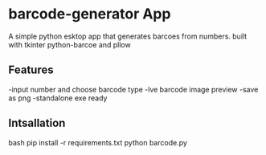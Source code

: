 # barcode-generator App
A simple python esktop app that generates barcoes from numbers.
built with tkinter python-barcoe and pllow

## Features
-input number and choose barcode type
-lve barcode image preview
-save as png
-standalone exe ready

## Intsallation
bash
pip install -r requirements.txt
python barcode.py
